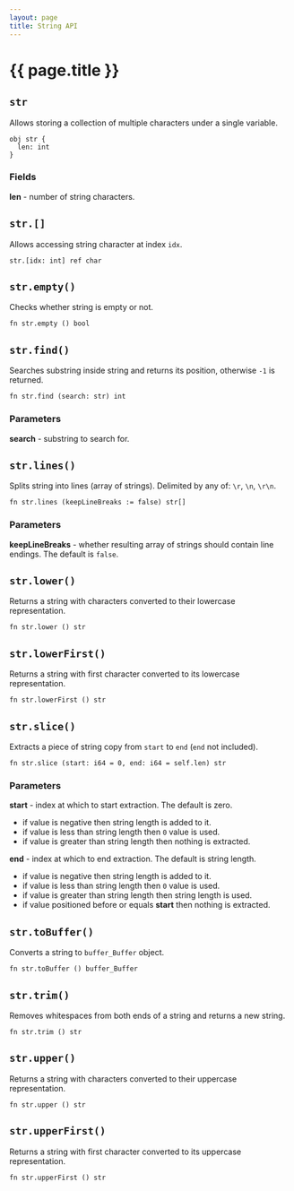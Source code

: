 ```yaml
---
layout: page
title: String API
---
```


# {{ page.title }}

## `str`
Allows storing a collection of multiple characters under a single variable.

```the
obj str {
  len: int
}
```

### Fields
**len** - number of string characters.

## `str.[]`
Allows accessing string character at index `idx`.

```the
str.[idx: int] ref char
```

## `str.empty()`
Checks whether string is empty or not.

```the
fn str.empty () bool
```

## `str.find()`
Searches substring inside string and returns its position, otherwise `-1` is
returned.

```the
fn str.find (search: str) int
```

### Parameters
**search** - substring to search for.

## `str.lines()`
Splits string into lines (array of strings). Delimited by any of: `\r`, `\n`,
`\r\n`.

```the
fn str.lines (keepLineBreaks := false) str[]
```

### Parameters
**keepLineBreaks** - whether resulting array of strings should contain line
endings. The default is `false`.

## `str.lower()`
Returns a string with characters converted to their lowercase representation.

```the
fn str.lower () str
```

## `str.lowerFirst()`
Returns a string with first character converted to its lowercase
representation.

```the
fn str.lowerFirst () str
```

## `str.slice()`
Extracts a piece of string copy from `start` to `end` (`end` not included).

```the
fn str.slice (start: i64 = 0, end: i64 = self.len) str
```

### Parameters
**start** - index at which to start extraction. The default is zero.
- if value is negative then string length is added to it.
- if value is less than string length then `0` value is used.
- if value is greater than string length then nothing is extracted.

**end** - index at which to end extraction. The default is string length.
- if value is negative then string length is added to it.
- if value is less than string length then `0` value is used.
- if value is greater than string length then string length is used.
- if value positioned before or equals **start** then nothing is extracted.

## `str.toBuffer()`
Converts a string to `buffer_Buffer` object.

```the
fn str.toBuffer () buffer_Buffer
```

## `str.trim()`
Removes whitespaces from both ends of a string and returns a new string.

```the
fn str.trim () str
```

## `str.upper()`
Returns a string with characters converted to their uppercase representation.

```the
fn str.upper () str
```

## `str.upperFirst()`
Returns a string with first character converted to its uppercase
representation.

```the
fn str.upperFirst () str
```
